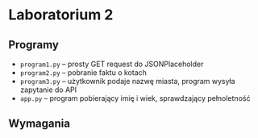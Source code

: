 # Laboratorium 2

## Programy
- `program1.py` – prosty GET request do JSONPlaceholder
- `program2.py` – pobranie faktu o kotach
- `program3.py` – użytkownik podaje nazwę miasta, program wysyła zapytanie do API
- `app.py` – program pobierający imię i wiek, sprawdzający pełnoletność

## Wymagania
